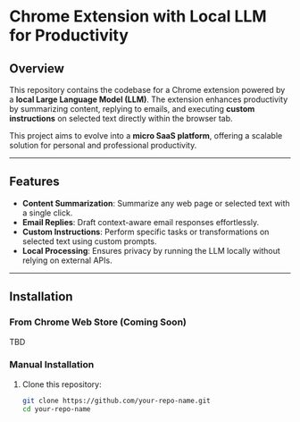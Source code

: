 # Chrome Extension with Local LLM for Productivity

## Overview

This repository contains the codebase for a Chrome extension powered by a **local Large Language Model (LLM)**. The extension enhances productivity by summarizing content, replying to emails, and executing **custom instructions** on selected text directly within the browser tab.

This project aims to evolve into a **micro SaaS platform**, offering a scalable solution for personal and professional productivity.

---

## Features

- **Content Summarization**: Summarize any web page or selected text with a single click.
- **Email Replies**: Draft context-aware email responses effortlessly.
- **Custom Instructions**: Perform specific tasks or transformations on selected text using custom prompts.
- **Local Processing**: Ensures privacy by running the LLM locally without relying on external APIs.

---

## Installation

### From Chrome Web Store (Coming Soon)

TBD

### Manual Installation

1. Clone this repository:
   ```bash
   git clone https://github.com/your-repo-name.git
   cd your-repo-name
   ```
